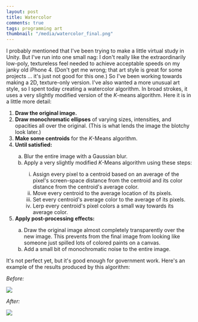 ```yaml
---
layout: post
title: Watercolor
comments: true
tags: programming art
thumbnail: "/media/watercolor_final.png"
---
```


I probably mentioned that I've been trying to make a little virtual study in Unity. But I've run into one small nag: I don't really like the extraordinarily low-poly, textureless feel needed to achieve acceptable speeds on my janky old iPhone 4. (Don't get me wrong; that art style is great for some projects ... it's just not good for this one.) So I've been working towards making a 2D, texture-only version. I've also wanted a more unusual art style, so I spent today creating a watercolor algorithm. In broad strokes, it uses a very slightly modified version of the _K_-means algorithm. Here it is in a little more detail:

<p>
	<ol style="list-style-type:decimal">
		<li><b>Draw the original image.</b></li>
		<li><b>Draw monochromatic ellipses</b> of varying sizes, intensities, and opacities all over the original. (This is what lends the image the blotchy look later.)</li>
		<li><b>Make some centroids</b> for the <i>K</i>-Means algorithm.</li>
		<li><b>Until satisfied:</b></li>
			<ol style="list-style-type:lower-alpha">
				<li>Blur the entire image with a Gaussian blur.</li>
				<li>Apply a very slightly modified <i>K</i>-Means algorithm using these steps:</li>
					<ol style="list-style-type:lower-roman">
						<li>Assign every pixel to a centroid based on an average of the pixel's screen-space distance from the centroid and its color distance from the centroid's average color.</li>
						<li>Move every centroid to the average location of its pixels.</li>
						<li>Set every centroid's average color to the average of its pixels.</li>
						<li>Lerp every centroid's pixel colors a small way towards its average color.</li>
					</ol>
			</ol>
		<li><b>Apply post-processing effects:</b></li>
			<ol style="list-style-type:lower-alpha">
				<li>Draw the original image almost completely transparently over the new image. This prevents from the final image from looking like someone just spilled lots of colored paints on a canvas.</li>
				<li>Add a small bit of monochromatic noise to the entire image.</li>
			</ol>
	</ol>
</p>

It's not perfect yet, but it's good enough for government work. Here's an example of the results produced by this algorithm:

_Before:_

<img class="center-block img-responsive" src="/media/watercolor_original.jpg">

_After:_

<img class="center-block img-responsive" src="/media/watercolor_final.png">
